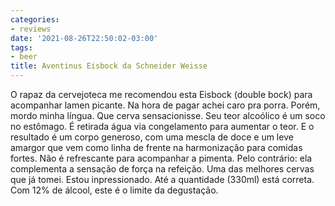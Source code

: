 ```yaml
---
categories:
- reviews
date: '2021-08-26T22:50:02-03:00'
tags:
- beer
title: Aventinus Eisbock da Schneider Weisse
---
```


O rapaz da cervejoteca me recomendou esta Eisbock (double bock) para acompanhar lamen picante. Na hora de pagar achei caro pra porra. Porém, mordo minha língua. Que cerva sensacionisse. Seu teor alcoólico é um soco no estômago. É retirada água via congelamento para aumentar o teor. E o resultado é um corpo generoso, com uma mescla de doce e um leve amargor que vem como linha de frente na harmonização para comidas fortes. Não é refrescante para acompanhar a pimenta. Pelo contrário: ela complementa a sensação de força na refeição. Uma das melhores cervas que já tomei. Estou inpressionado. Até a quantidade (330ml) está correta. Com 12% de álcool, este é o limite da degustação.